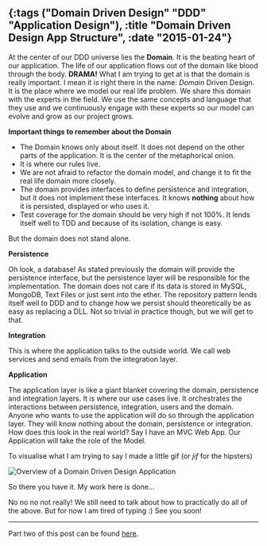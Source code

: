 {:tags ("Domain Driven Design" "DDD" "Application Design"), :title "Domain Driven Design App Structure", :date "2015-01-24"}
-----
At the center of our DDD universe lies the **Domain**. It is the beating heart of our application. The life of our application flows out of the domain like blood through the body. **DRAMA!** What I am trying to get at is that the domain is really important. I mean it is right there in the name: *Domain* Driven Design. It is the place where we model our real life problem. We share this domain with the experts in the field. We use the same concepts and language that they use and we continuously engage with these experts so our model can evolve and grow as our project grows. 

**Important things to remember about the Domain** 

* The Domain knows only about itself. It does not depend on the other parts of the application. It is the center of the metaphorical onion.
* It is where our rules live.
* We are not afraid to refactor the domain model, and change it to fit the real life domain more closely.
* The domain provides interfaces to define persistence and integration, but it does not implement these interfaces. It knows **nothing** about how it is persisted, displayed or who uses it. 
* Test coverage for the domain should be very high if not 100%. It lends itself well to TDD and because of its isolation, change is easy.

But the domain does not stand alone. 

**Persistence**

Oh look, a database! As stated previously the domain will provide the persistence interface, but the persistence layer will be responsible for the implementation. The domain does not care if its data is stored in MySQL, MongoDB, Text Files or just sent into the ether. The repository pattern lends itself well to DDD and to change how we persist should theoretically be as easy as replacing a DLL. Not so trivial in practice though, but we will get to that.

**Integration**

This is where the application talks to the outside world. We call web services and send emails from the integration layer.

**Application**

The application layer is like a giant blanket covering the domain, persistence and integration layers. It is where our use cases live. It orchestrates the interactions between persistence, integration, users and the domain. Anyone who wants to use the application will do so through the application layer. They will know nothing about the domain, persistence or integration. How does this look in the real world? Say I have an MVC Web App. Our Application will take the role of the Model. 

To visualise what I am trying to say I made a little gif (or *jif* for the hipsters)

![Overview of a Domain Driven Design Application](http://res.cloudinary.com/dltpyggxx/image/upload/v1422105983/output_FuKgD4_es43ww.gif)

So there you have it. My work here is done... 

No no no not really! We still need to talk about how to practically do all of the above. But for now I am tired of typing :) See you soon!

___
Part two of this post can be found [here](http://sneakycode.net/domain-driven-design-app-structure-part-2/).

<a href="http://www.codeproject.com/script/Articles/BlogFeedList.aspx?amid=8804440" rel="tag" style="display:none">CodeProject</a>